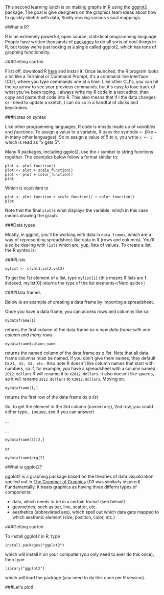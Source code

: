 This second learning lunch is on making graphs in [R](http://www.r-project.org/) using the [ggplot2](http://ggplot2.org/) package. The goal is give designers on the graphics team ideas about how to quickly sketch with data, fluidly moving various visual mappings.

#What is R?

R is an extremely powerful, open source, statistical programming language. People have written thousands of [packages](http://cran.us.r-project.org/) to do all sorts of cool things in R, but today we're just looking at a single called ggplot2, which has tons of graphing functionality. 

###Getting started

First off, download R [here](http://cran.rstudio.com/) and install it. Once launched, the R program looks a lot like a Terminal or Command Prompt, it's a command line interface (CLI), where you type commands one at a time. Like other CLI's, you can hit the up arrow to see your previous commands, but it's easy to lose track of what you've been typing. I always write my R code in a text editor, then copy and paste that code into R. This also means that if I the data changes or I need to update a sketch, I can do so in a handful of clicks and keystrokes.

###Notes on syntax

Like other programming languages, R code is mostly made up of *variables* and *functions*. To assign a value to a variable, R uses the symbols `<-` (like `=` in many other languages). So to assign a value of 5 to x, you write `x <- 5` which is read as "x gets 5".

Many R packages, including ggplot2, use the `+` symbol to string functions together. The examples below follow a format similar to:
```
plot <- plot_function()
plot <- plot + scale_function()
plot <- plot + color_function()
plot
```
Which is equivilant to
```
plot <- plot_function + scale_function() + color_function()
plot
```
Note that the final `plot` is what displays the variable, which in this case means drawing the graph.

###Data types

Mostly, in ggplot, you'll be working with data in `data frames`, which are a way of representing spreadsheet-like data in R (rows and columns). You'll also be dealing with `lists` which are, yup, lists of values. To create a list, the R syntax is:

####Lists

```
mylist <- c(val1,val2,val3)
```
To get the 1st element of a list, type `mylist[1]` (<Nerd aside>this means R lists are 1 indexed, mylist[0] returns the type of the list elements</Nerd aside>)

####Data frames

Below is an example of creating a data frame by importing a spreadsheet.

Once you have a data frame, you can access rows and columns like so:
```
mydataframe[1]
```
returns the first column of the data frame *as a new data frame with one column and many rows*
```
mydataframe$column_name
```
returns the named column of the data frame *as a list*. Note that all data frame columns must be named. If you don't give them names, they default to `X1, X2, X3, etc.` Also note R doesn't like column names that start with numbers, so if, for example, you have a spreadsheet with a column named `2012_dollars` R will rename it to `X2012_dollars`. It also doesn't like spaces, so it will rename `2012 dollars` to `X2012.dollars`. Moving on.
```
mydataframe[1,]
```
returns the first row of the data frame *as a list*

So, to get the element in the 3rd column (named `org`), 2nd row, you could either type... (pause, see if you can answer)






...












...








```
mydataframe[3][2,]
```
or
```
mydataframe$org[2]
```

#What is ggplot2?

ggplot2 is a graphing package based on the theories of data visualization spelled out in [The Grammar of Graphics](http://www.amazon.com/Grammar-Graphics-Statistics-Computing/dp/0387245448) (D3 was similarly inspired). Fundamentally, it treats graphics as having three differnt types of components:
* data, which needs to be in a certain format (see below!)
* geometries, such as bar, line, scatter, etc.
* aesthetics (abbreviated aes), which spell out which data gets mapped to which aesthetic element (size, position, color, etc.)

###Getting started

To install ggplot2 in R, type
```
install.packages("ggplot2")
```
which will install it on your computer (you only need to ever do this once), then type
```
library("ggplot2")
```
which will load the package (you need to do this once per R session).

###Let's plot!


